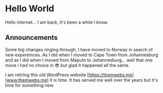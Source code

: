 # Hello World

Hello internet... I am back, it's been a while I know. 

## Announcements

Some big changes ringing through, I have moved to Norway in search of new expereinces. As I did when I moved to Cape Town from Johannesburg and as I did when I moved from Maputo to Johannesburg... well that one move I had no choice in 😎 but glad it happened all the same.

I am retiring this old WordPress website [https://themwebs.me](www.themwebs.me) it is time. It has served me well over the years but it's time for something new.
